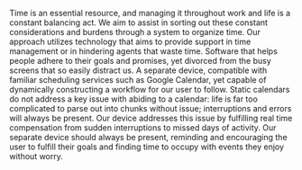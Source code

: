Time is an essential resource, and managing it throughout work and life is a constant balancing act. We aim to assist in sorting out these constant considerations and burdens through a system to organize time. Our approach utilizes technology that aims to provide support in time management or in hindering agents that waste time. Software that helps people adhere to their goals and promises, yet divorced from the busy screens that so easily distract us. A separate device, compatible with familiar scheduling services such as Google Calendar, yet capable of dynamically constructing a workflow for our user to follow. Static calendars do not address a key issue with abiding to a calendar: life is far too complicated to parse out into chunks without issue; interruptions and errors will always be present. Our device addresses this issue by fulfilling real time compensation from sudden interruptions to missed days of activity. Our separate device should always be present, reminding and encouraging the user to fulfill their goals and finding time to occupy with events they enjoy without worry.